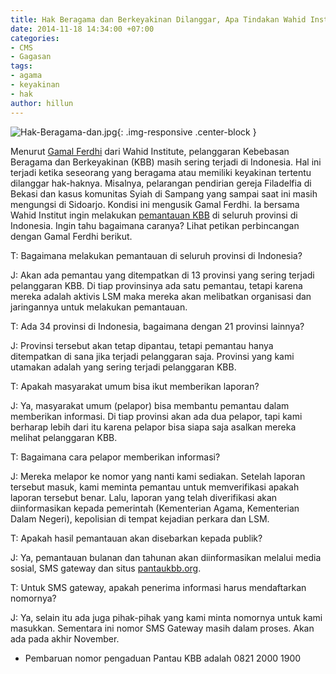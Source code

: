 ```yaml
---
title: Hak Beragama dan Berkeyakinan Dilanggar, Apa Tindakan Wahid Institute?
date: 2014-11-18 14:34:00 +07:00
categories:
- CMS
- Gagasan
tags:
- agama
- keyakinan
- hak
author: hillun
---
```


![Hak-Beragama-dan.jpg](/uploads/Hak-Beragama-dan.jpg){: .img-responsive .center-block }

Menurut [Gamal Ferdhi](http://ciptamedia.org/gamal-ferdhi/) dari Wahid Institute, pelanggaran Kebebasan Beragama dan Berkeyakinan (KBB) masih sering terjadi di Indonesia. Hal ini terjadi ketika seseorang yang beragama atau memiliki keyakinan tertentu dilanggar hak-haknya. Misalnya, pelarangan pendirian gereja Filadelfia di Bekasi dan kasus komunitas Syiah di Sampang yang sampai saat ini masih mengungsi di Sidoarjo. Kondisi ini mengusik Gamal Ferdhi. Ia bersama Wahid Institut ingin melakukan [pemantauan KBB](http://ciptamedia.org/wiki/M-Pantau_Kebebasan_Beragama_dan_Berkeyakinan) di seluruh provinsi di Indonesia. Ingin tahu bagaimana caranya? Lihat petikan perbincangan dengan Gamal Ferdhi berikut.

T: Bagaimana melakukan pemantauan di seluruh provinsi di Indonesia?

J: Akan ada pemantau yang ditempatkan di 13 provinsi yang sering terjadi pelanggaran KBB. Di tiap provinsinya ada satu pemantau, tetapi karena mereka adalah aktivis LSM maka mereka akan melibatkan organisasi dan jaringannya untuk melakukan pemantauan.

T: Ada 34 provinsi di Indonesia, bagaimana dengan 21 provinsi lainnya?

J: Provinsi tersebut akan tetap dipantau, tetapi pemantau hanya ditempatkan di sana jika terjadi pelanggaran saja. Provinsi yang kami utamakan adalah yang sering terjadi pelanggaran KBB.

T: Apakah masyarakat umum bisa ikut memberikan laporan?

J: Ya, masyarakat umum (pelapor) bisa membantu pemantau dalam memberikan informasi. Di tiap provinsi akan ada dua pelapor, tapi kami berharap lebih dari itu karena pelapor bisa siapa saja asalkan mereka melihat pelanggaran KBB.

T:  Bagaimana cara pelapor memberikan informasi?

J: Mereka melapor ke nomor yang nanti kami sediakan. Setelah laporan tersebut masuk, kami meminta pemantau untuk memverifikasi apakah laporan tersebut benar. Lalu, laporan yang telah diverifikasi akan diinformasikan kepada pemerintah (Kementerian Agama, Kementerian Dalam Negeri), kepolisian di tempat kejadian perkara dan LSM.

T: Apakah hasil pemantauan akan disebarkan kepada publik?

J: Ya, pemantauan bulanan dan tahunan akan diinformasikan melalui media sosial, SMS gateway dan situs [pantaukbb.org](http://www.pantaukbb.org/).

T: Untuk SMS gateway, apakah penerima informasi harus mendaftarkan nomornya?

J: Ya, selain itu ada juga pihak-pihak yang kami minta nomornya untuk kami masukkan. Sementara ini nomor SMS Gateway masih dalam proses. Akan ada pada akhir November.

* Pembaruan nomor pengaduan Pantau KBB adalah 0821 2000 1900